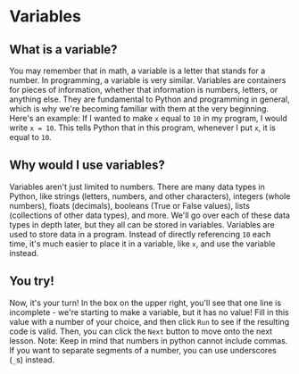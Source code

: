 # Variables
## What is a variable?
You may remember that in math, a variable is a letter that stands for a number. In programming, a variable is very similar. 
Variables are containers for pieces of information, whether that information is numbers, letters, or anything else.
They are fundamental to Python and programming in general, which is why we're becoming familiar with them at the very beginning.
Here's an example: If I wanted to make `x` equal to `10` in my program, I would write `x = 10`. 
This tells Python that in this program, whenever I put `x`, it is equal to `10`. 
## Why would I use variables?
Variables aren't just limited to numbers. There are many data types in Python, 
like strings (letters, numbers, and other characters), integers (whole numbers), floats (decimals), booleans (True or False values), lists (collections of other data types), and more. 
We'll go over each of these data types in depth later, but they all can be stored in variables. 
Variables are used to store data in a program. Instead of directly referencing `10` each time, it's much easier to 
place it in a variable, like `x`, and use the variable instead. 

## You try!
Now, it's your turn! In the box on the upper right, you'll see that one line is incomplete - we're starting to make a variable, but it has no value! 
Fill in this value with a number of your choice, and then click `Run` to see if the resulting code is valid. 
Then, you can click the `Next` button to move onto the next lesson. 
Note: Keep in mind that numbers in python cannot include commas. If you want to separate segments of a number, you can use underscores (`_`s) instead.
